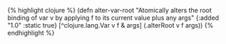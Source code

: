 {% highlight clojure %}
(defn alter-var-root
  "Atomically alters the root binding of var v by applying f to its
  current value plus any args"
  {:added "1.0"
   :static true}
  [^clojure.lang.Var v f & args] (.alterRoot v f args))
{% endhighlight %}
